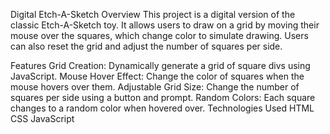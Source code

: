 Digital Etch-A-Sketch
Overview
This project is a digital version of the classic Etch-A-Sketch toy. It allows users to draw on a grid by moving their mouse over the squares, which change color to simulate drawing. Users can also reset the grid and adjust the number of squares per side.

Features
Grid Creation: Dynamically generate a grid of square divs using JavaScript.
Mouse Hover Effect: Change the color of squares when the mouse hovers over them.
Adjustable Grid Size: Change the number of squares per side using a button and prompt.
Random Colors: Each square changes to a random color when hovered over.
Technologies Used
HTML
CSS
JavaScript
